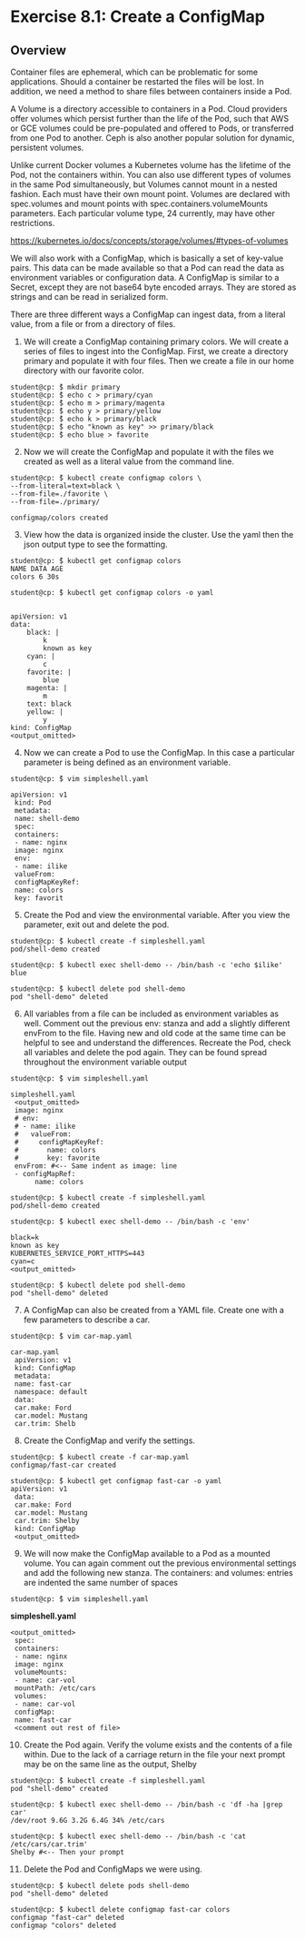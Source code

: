 # Exercise 8.1: Create a ConfigMap

## Overview

Container files are ephemeral, which can be problematic for some applications. Should a container be restarted the files will be lost. In addition, we need a method to share files between containers inside a Pod.

A Volume is a directory accessible to containers in a Pod. Cloud providers offer volumes which persist further than the life of the Pod, such that AWS or GCE volumes could be pre-populated and offered to Pods, or transferred from one
Pod to another. Ceph is also another popular solution for dynamic, persistent volumes. 

Unlike current Docker volumes a Kubernetes volume has the lifetime of the Pod, not the containers within. You can also use different types of volumes in the same Pod simultaneously, but Volumes cannot mount in a nested fashion. Each must have their own mount point. Volumes are declared with spec.volumes and mount points with spec.containers.volumeMounts parameters. Each particular volume type, 24 currently, may have other restrictions.

https://kubernetes.io/docs/concepts/storage/volumes/#types-of-volumes

We will also work with a ConfigMap, which is basically a set of key-value pairs. This data can be made available so that a Pod can read the data as environment variables or configuration data. A ConfigMap is similar to a Secret, except
they are not base64 byte encoded arrays. They are stored as strings and can be read in serialized form.

There are three different ways a ConfigMap can ingest data, from a literal value, from a file or from a directory of files.

1. We will create a ConfigMap containing primary colors. We will create a series of files to ingest into the ConfigMap.
First, we create a directory primary and populate it with four files. Then we create a file in our home directory with our
favorite color.

```
student@cp: ̃$ mkdir primary
student@cp: ̃$ echo c > primary/cyan
student@cp: ̃$ echo m > primary/magenta
student@cp: ̃$ echo y > primary/yellow
student@cp: ̃$ echo k > primary/black
student@cp: ̃$ echo "known as key" >> primary/black
student@cp: ̃$ echo blue > favorite
```

2. Now we will create the ConfigMap and populate it with the files we created as well as a literal value from the command
line.

```
student@cp: ̃$ kubectl create configmap colors \
--from-literal=text=black \
--from-file=./favorite \
--from-file=./primary/

configmap/colors created
```

3. View how the data is organized inside the cluster. Use the yaml then the json output type to see the formatting.

```
student@cp: ̃$ kubectl get configmap colors
NAME DATA AGE
colors 6 30s
```

```
student@cp: ̃$ kubectl get configmap colors -o yaml


apiVersion: v1
data:
    black: |
        k
        known as key
    cyan: |
        c
    favorite: |
        blue
    magenta: |
        m
    text: black
    yellow: |
        y
kind: ConfigMap
<output_omitted>
```

4. Now we can create a Pod to use the ConfigMap. In this case a particular parameter is being defined as an environment variable.

`student@cp: ̃$ vim simpleshell.yaml`

```
apiVersion: v1
 kind: Pod
 metadata:
 name: shell-demo
 spec:
 containers:
 - name: nginx
 image: nginx
 env:
 - name: ilike
 valueFrom:
 configMapKeyRef:
 name: colors
 key: favorit
 ```

 5. Create the Pod and view the environmental variable. After you view the parameter, exit out and delete the pod.

```
student@cp: ̃$ kubectl create -f simpleshell.yaml
pod/shell-demo created
```

```
student@cp: ̃$ kubectl exec shell-demo -- /bin/bash -c 'echo $ilike'
blue
```

```
student@cp: ̃$ kubectl delete pod shell-demo
pod "shell-demo" deleted
```
6. All variables from a file can be included as environment variables as well. Comment out the previous env: stanza and add a slightly different envFrom to the file. Having new and old code at the same time can be helpful to see and understand the differences. Recreate the Pod, check all variables and delete the pod again. They can be found spread throughout the environment variable output


`student@cp: ̃$ vim simpleshell.yaml`

```
simpleshell.yaml
 <output_omitted>
 image: nginx
 # env:
 # - name: ilike
 #   valueFrom:
 #     configMapKeyRef:
 #       name: colors
 #       key: favorite
 envFrom: #<-- Same indent as image: line
 - configMapRef:
      name: colors
```

```
student@cp: ̃$ kubectl create -f simpleshell.yaml
pod/shell-demo created
```


```
student@cp: ̃$ kubectl exec shell-demo -- /bin/bash -c 'env'

black=k
known as key
KUBERNETES_SERVICE_PORT_HTTPS=443
cyan=c
<output_omitted>
```

```
student@cp: ̃$ kubectl delete pod shell-demo
pod "shell-demo" deleted
```

7. A ConfigMap can also be created from a YAML file. Create one with a few parameters to describe a car.

`student@cp: ̃$ vim car-map.yaml`

```
car-map.yaml
 apiVersion: v1
 kind: ConfigMap
 metadata:
 name: fast-car
 namespace: default
 data:
 car.make: Ford
 car.model: Mustang
 car.trim: Shelb
```

8. Create the ConfigMap and verify the settings.

```
student@cp: ̃$ kubectl create -f car-map.yaml
configmap/fast-car created
```

```
student@cp: ̃$ kubectl get configmap fast-car -o yaml
apiVersion: v1
 data:
 car.make: Ford
 car.model: Mustang
 car.trim: Shelby
 kind: ConfigMap
 <output_omitted>
```

9. We will now make the ConfigMap available to a Pod as a mounted volume. You can again comment out the previous environmental settings and add the following new stanza. The containers: and volumes: entries are indented the same number of spaces

`student@cp: ̃$ vim simpleshell.yaml`

**simpleshell.yaml**

```
<output_omitted>
 spec:
 containers:
 - name: nginx
 image: nginx
 volumeMounts:
 - name: car-vol
 mountPath: /etc/cars
 volumes:
 - name: car-vol
 configMap:
 name: fast-car
 <comment out rest of file>
```

10. Create the Pod again. Verify the volume exists and the contents of a file within. Due to the lack of a carriage return in the file your next prompt may be on the same line as the output, Shelby

```
student@cp: ̃$ kubectl create -f simpleshell.yaml
pod "shell-demo" created
```

```
student@cp: ̃$ kubectl exec shell-demo -- /bin/bash -c 'df -ha |grep car'
/dev/root 9.6G 3.2G 6.4G 34% /etc/cars
```

```
student@cp: ̃$ kubectl exec shell-demo -- /bin/bash -c 'cat /etc/cars/car.trim'
Shelby #<-- Then your prompt
```

11. Delete the Pod and ConfigMaps we were using.

```
student@cp: ̃$ kubectl delete pods shell-demo
pod "shell-demo" deleted
```

```
student@cp: ̃$ kubectl delete configmap fast-car colors
configmap "fast-car" deleted
configmap "colors" deleted
```